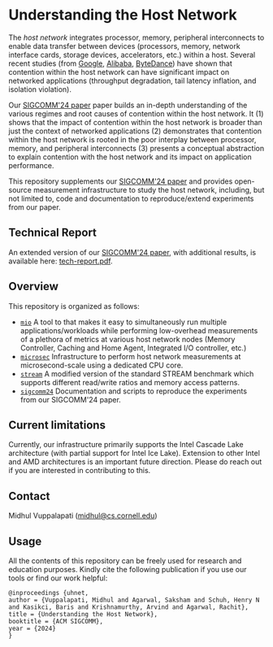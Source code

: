 # Understanding the Host Network

The _host network_ integrates processor, memory, peripheral interconnects to enable data transfer between devices (processors, memory, network interface cards, storage devices, accelerators, etc.) within a host. Several recent studies (from [Google](https://conferences.sigcomm.org/hotnets/2022/papers/hotnets22_sagarwal.pdf), [Alibaba](https://www.usenix.org/system/files/fast23-li-qiang_more.pdf), [ByteDance](https://www.usenix.org/system/files/nsdi23-liu-kefei.pdf)) have shown that contention within the host network can have significant impact on networked applications (throughput degradation, tail latency inflation, and isolation violation). 

Our [SIGCOMM'24 paper](https://www.cs.cornell.edu/~midhul/papers/uhnet.pdf) paper builds an in-depth understanding of the various regimes and root causes of contention within the host network. It (1) shows that the impact of contention within the host network is broader than just the context of networked applications (2) demonstrates that contention within the host network is rooted in the poor interplay between processor, memory, and peripheral interconnects (3) presents a conceptual abstraction to explain contention with the host network and its impact on application performance.

This repository supplements our [SIGCOMM'24 paper](https://www.cs.cornell.edu/~midhul/papers/uhnet.pdf) and provides open-source measurement infrastructure to study the host network, including, but not limited to, code and documentation to reproduce/extend experiments from our paper.

## Technical Report
An extended version of our [SIGCOMM'24 paper](https://www.cs.cornell.edu/~midhul/papers/uhnet.pdf), with additional results, is available here: [tech-report.pdf](tech-report.pdf).

## Overview
This repository is organized as follows:
* [`mio`](mio) A tool to that makes it easy to simultaneously run multiple applications/workloads while performing low-overhead measurements of a plethora of metrics at various host network nodes (Memory Controller, Caching and Home Agent, Integrated I/O controller, etc.) 
* [`microsec`](microsec) Infrastructure to perform host network measurements at microsecond-scale using a dedicated CPU core. 
* [`stream`](stream) A modified version of the standard STREAM benchmark which supports different read/write ratios and memory access patterns.
* [`sigcomm24`](sigcomm24) Documentation and scripts to reproduce the experiments from our SIGCOMM'24 paper.

## Current limitations
Currently, our infrastructure primarily supports the Intel Cascade Lake architecture (with partial support for Intel Ice Lake). Extension to other Intel and AMD architectures is an important future direction. Please do reach out if you are interested in contributing to this. 

## Contact

Midhul Vuppalapati ([midhul@cs.cornell.edu](mailto:midhul@cs.cornell.edu))

## Usage

All the contents of this repository can be freely used for research and education purposes. Kindly cite the following publication if you use our tools or find our work helpful:

```
@inproceedings {uhnet,
author = {Vuppalapati, Midhul and Agarwal, Saksham and Schuh, Henry N and Kasikci, Baris and Krishnamurthy, Arvind and Agarwal, Rachit},
title = {Understanding the Host Network},
booktitle = {ACM SIGCOMM},
year = {2024}
}
```
